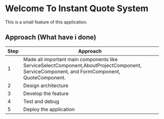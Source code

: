 # Welcome To Instant Quote System

This is a small feature of this application.

## Approach (What have i done)

| Step | Approach              |
|------|-----------------------|
| 1    | Made all important main components like ServiceSelectComponent,AboutProjectComponent, ServiceComponent, and FormComponent, QuoteComponent.  |
| 2    | Design architecture    |
| 3    | Develop the feature    |
| 4    | Test and debug         |
| 5    | Deploy the application |
